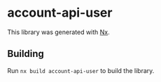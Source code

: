 # account-api-user

This library was generated with [Nx](https://nx.dev).

## Building

Run `nx build account-api-user` to build the library.
